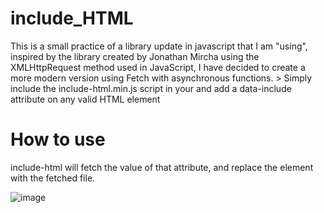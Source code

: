 ﻿# include_HTML

<p>This is a small practice of a library update in javascript that I am "using", inspired by the library created by Jonathan Mircha using the XMLHttpRequest method used in JavaScript, I have decided to create a more modern version using Fetch with asynchronous functions. 
> Simply include the include-html.min.js script in your <head> and add a data-include attribute on any valid HTML element </p>

<h1>How to use</h1>
include-html will fetch the value of that attribute, and replace the element with the fetched file.

![image](https://github.com/user-attachments/assets/01a9d8b6-0aab-4eb8-a151-e67f9875382e)

